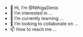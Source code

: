 - 👋 Hi, I’m @NthigaDenis
- 👀 I’m interested in ...
- 🌱 I’m currently learning ...
- 💞️ I’m looking to collaborate on ...
- 📫 How to reach me ...

<!---
NthigaDenis/NthigaDenis is a ✨ special ✨ repository because its `README.md` (this file) appears on your GitHub profile.
You can click the Preview link to take a look at your changes.
--->
